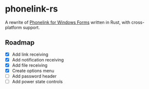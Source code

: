 # phonelink-rs

A rewrite of [Phonelink for Windows Forms](https://github.com/ahsan-a/PhoneLink) written in Rust, with cross-platform support.

## Roadmap

-   [x] Add link receiving
-   [x] Add notification receiving
-   [x] Add file receiving
-   [x] Create options menu
-   [ ] Add password header
-   [ ] Add power state controls
